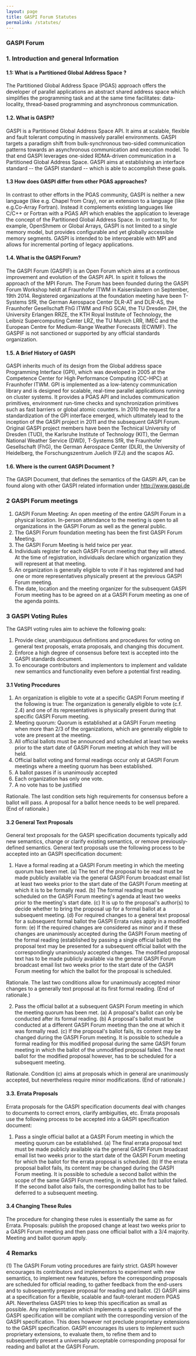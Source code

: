 ```yaml
---
layout: page
title: GASPI Forum Statutes
permalink: /statutes/
---
```


### GASPI Forum

### 1. Introduction and general Information

#### 1.1: What is a Partitioned Global Address Space ?

The Partitioned Global Address Space (PGAS) approach offers the developer of parallel applications an abstract shared address space which simplifies the programming task and at the same time facilitates: data-locality, thread-based programming and asynchronous communication.

#### 1.2.  What is GASPI?

GASPI is a Partitioned Global Address Space API. It aims at scalable, flexible and fault tolerant computing in massively parallel environments.  GASPI targets a paradigm shift from bulk-synchronous two-sided communication patterns towards an asynchronous communication and execution model. To that end GASPI leverages one-sided RDMA-driven communication in a Partitioned Global Address Space. GASPI aims at establishing an interface standard -- the GASPI standard -- which is able to accomplish these goals.

#### 1.3 How does GASPI differ from other PGAS approaches?

In contrast to other efforts in the PGAS community, GASPI is neither a new  language (like e.g. Chapel from Cray), nor an extension to a language (like e.g.Co-Array Fortran). Instead it complements existing languages like C/C++ or Fortran with a PGAS API which enables the application to leverage the concept of the Partitioned Global Address Space.  In contrast to, for example, OpenShmem or Global Arrays, GASPI is not limited to a single memory model, but provides configurable and yet globally accessible memory segments.  GASPI is intended to  be interoperable with MPI and allows for incremental porting of legacy applications.

#### 1.4.  What is the GASPI Forum?
      
The GASPI Forum (GASPIF) is an Open Forum which aims at a continous improvement and evolution of the GASPI API. In spirit it follows the approach of the MPI Forum. The Forum has been founded during the GASPI Forum Workshop heldt at Fraunhofer ITWM in Kaiserslautern on September, 19th 2014. Registered organizations at the foundation meeting have been T-Systems SfR, the German Aerospace Center DLR-AT and DLR-AS, the Fraunhofer Gesellschaft FhG ITWM and FhG SCAI, the TU Dresden ZIH, the University Erlangen RRZE, the KTH Royal Institute of Technology, the Leibniz Supercomputing Center LRZ, the TU Munich LRR, IMEC and the European Centre for Medium-Range Weather Forecasts (ECWMF). The GASPIF is not sanctioned or supported by any official standards organization.

#### 1.5.  A Brief History of GASPI

GASPI inherits much of its design from the Global address space Programming  Interface (GPI), which was developed in 2005 at the Competence Center for High Performance Computing (CC-HPC) at Fraunhofer ITWM. GPI is implemented as a low-latency communication library and is designed for scalable, real-time parallel applications running on cluster systems. It provides a PGAS API and includes communication primitives, environment run-time checks and synchronization primitives such as fast barriers or global atomic counters.
In 2010 the request for a standardization of the GPI interface emerged, which ultimately lead to the inception of the GASPI project in 2011 and the subsequent GASPI Forum. Original GASPI project members have been the Technical University of Dresden (TUD), the Karlsruhe Institute of Technology (KIT), the German National Weather Service (DWD), T-Systems SfR, the Fraunhofer Gesellschaft (FhG), the German Aerospace Center (DLR), the University of Heidelberg, the Forschungszentrum Juelich (FZJ) and the scapos AG.

#### 1.6.  Where is the current GASPI Document ?

The GASPI Document, that defines the semantics of the GASPI API, can be found along with other GASPI related information under http://www.gaspi.de

### 2  GASPI Forum meetings

1. GASPI Forum Meeting: An open meeting of the entire GASPI Forum in a physical  location. In-person attendance to the meeting is open to all organizations in the GASPI Forum as well as the general public.
2. The GASPI Forum foundation meeting has been the first GASPI Forum Meeting.
3. The GASPI Forum Meeting is held twice per year.
4. Individuals register for each GASPI Forum meeting that they will attend. At  the time of registration, individuals declare which organization they will represent at that meeting.
5. An organization is generally eligible to vote if it has registered and had one or more representatives physically present at the previous GASPI Forum meeting.
6. The date, location and the meeting organizer for the subsequent GASPI Forum meeting has to be agreed on at a GASPI Forum meeting as one of the agenda points.

### 3  GASPI Voting Rules

The GASPI voting rules aim to achieve the following goals:
1. Provide clear, unambiguous definitions and procedures for voting on general text proposals, errata proposals, and changing this document.
2. Enforce a high degree of consensus before text is accepted into the GASPI standards document.
3. To encourage contributors and implementors to implement and validate new semantics and functionality even before a potential first reading.

#### 3.1 Voting Procedures

1. An organization is eligible to vote at a specific GASPI Forum meeting if the following is true: The organization is generally eligible to vote (c.f. 2.4) and one of its representatives is physically present during that specific GASPI Forum meeting.
2. Meeting quorum: Quorum is established at a GASPI Forum meeting when more than 2/3 of the organizations, which are generally eligible to vote are present at the meeting.
3. All official ballots must be announced and scheduled at least two weeks prior to the start date of GASPI Forum meeting at which they will be held. 
4. Official ballot voting and formal readings occur only at GASPI Forum meetings where a meeting quorum has been established.
5. A ballot passes if is unanimously accepted
6. Each organization has only one vote.
7. A no vote has to be justified 

Rationale. The last condition sets high requirements for consensus before a  ballot will pass.  A proposal for a ballot hence needs to be well prepared. (End of rationale.)

#### 3.2 General Text Proposals

General text proposals for the GASPI specification documents typically add new semantics, change or clarify existing semantics, or remove previously-defined semantics. General text proposals use the following process to be accepted into an GASPI specification document:

1. Have a formal reading at a GASPI Forum meeting in which the meeting quorum  has been met.
(a) The text of the proposal to be read must be made publicly available  via the general GASPI Forum broadcast email list at least two weeks prior to the start date of the GASPI Forum meeting at which it is to be formally read.
(b) The formal reading must be scheduled on the GASPI Forum meeting's agenda at  least two weeks prior to the meeting's start date.
(c) It is up to the proposal's author(s) to decide whether to bring the proposal up for a formal ballot at a subsequent meeting.
(d) For required changes to a general text proposal for a subsequent formal ballot the GASPI Errata rules apply in a modified form: 
(e) If the required changes are considered as minor and if these changes are unanimously accepted during the GASPI Forum meeting of the formal reading (established by passing a single official ballot) the proposal text may be presented for a subsequent official ballot with the correspondingly unanimously accepted changes.
The modified proposal text has to be made publicly available via  the general GASPI Forum broadcast email list two weeks prior to the start date of the GASPI Forum meeting for which the ballot for the proposal is scheduled.

Rationale. The last two conditions allow for unanimously accepted minor changes to a generally text proposal at its first formal reading. (End of rationale.)

2. Pass the official ballot at a subsequent GASPI Forum meeting in which the meeting quorum has been met.
(a) A proposal's ballot can only be conducted after its formal reading.
(b) A proposal's ballot must be conducted at a different GASPI Forum meeting than the one at which it was formally read.
(c) If the proposal's ballot fails, its content may be changed during the GASPI Forum meeting. It is possible to schedule a formal reading for this modified proposal during the same GASPI forum meeting in which the ballot of the unmodified proposal failed. The next ballot for the modified proposal however, has to be scheduled for a subsequent meeting. 

Rationale. Condition (c) aims at proposals which in general are unanimously accepted, but nevertheless require minor modifications. (End of rationale.)

#### 3.3. Errata Proposals
Errata proposals for the GASPI specification documents deal with changes to documents to correct errors, clarify ambiguities, etc. Errata proposals use the following process to be accepted into a GASPI specification document:

1. Pass a single official ballot at a GASPI Forum meeting in which the meeting quorum can be established.
(a) The final errata proposal text must be made publicly available  via the general GASPI Forum broadcast email list two weeks prior to the start date of the GASPI Forum meeting for which the ballot for the errata proposal is scheduled.
(b) If the errata proposal ballot fails, its content may be changed during the GASPI Forum meeting. It is possible to schedule a second ballot within the scope of the same GASPI Forum meeting, in which the first ballot failed. If the second ballot also fails, the corresponding ballot has to be deferred to a subsequent meeting.

#### 3.4 Changing These Rules
The procedure for changing these rules is essentially the same as for Errata.
Proposals: publish the proposed change at least two weeks prior to a GASPI Forum meeting and then pass one official ballot with a 3/4 majority. Meeting and ballot quorum apply.

### 4 Remarks
(1) The GASPI Forum voting procedures are fairly strict. GASPI however encourages its contributors and implementors to experiment with new semantics, to implement new features, before the corresponding proposals are scheduled for official reading, to gather feedback from the end-users and to subsequently prepare proposal for reading and ballot.
(2) GASPI aims at a specification for a flexible, scalable and fault-tolerant modern PGAS API. Nevertheless GASPI tries to keep this specification as small as possible. Any implementation which implements a specific version of the GASPI specification will be compliant with the corresponding version of the GASPI specification. This does however not preclude proprietary extensions to the GASPI specification. GASPI encourages its users to implement such proprietary extensions, to evaluate them, to refine them and to subsequently present a universally acceptable corresponding proposal for reading and ballot at the GASPI Forum.
 

